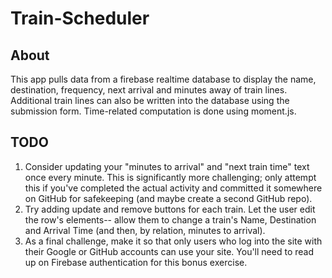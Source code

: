 # Train-Scheduler

## About
This app pulls data from a firebase realtime database to display the name, destination, frequency, next arrival and minutes away of train lines. Additional train lines can also be written into the database using the submission form. Time-related computation is done using moment.js.

## TODO
1. Consider updating your "minutes to arrival" and "next train time" text once every minute. This is significantly more challenging; only attempt this if you've completed the actual activity and committed it somewhere on GitHub for safekeeping (and maybe create a second GitHub repo).
2. Try adding update and remove buttons for each train. Let the user edit the row's elements-- allow them to change a train's Name, Destination and Arrival Time (and then, by relation, minutes to arrival).
3. As a final challenge, make it so that only users who log into the site with their Google or GitHub accounts can use your site. You'll need to read up on Firebase authentication for this bonus exercise.
